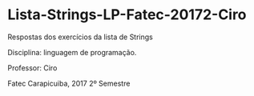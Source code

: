 # Lista-Strings-LP-Fatec-20172-Ciro
Respostas dos exercícios da lista de Strings

Disciplina: linguagem de programação.

Professor: Ciro

Fatec Carapicuiba, 2017 2º Semestre
